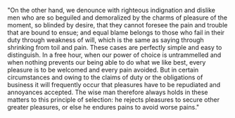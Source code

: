 "On the other hand, we denounce with righteous indignation and dislike
men who are so beguiled and demoralized by the charms of pleasure of
the moment, so blinded by desire, that they cannot foresee the pain
and trouble that are bound to ensue; and equal blame belongs to
those who fail in their duty through weakness of will, which is the
same as saying through shrinking from toil and pain. These cases are
perfectly simple and easy to distinguish. In a free hour, when our
power of choice is untrammelled and when nothing prevents our being
able to do what we like best, every pleasure is to be welcomed and
every pain avoided. But in certain circumstances and owing to the
claims of duty or the obligations of business it will frequently occur
that pleasures have to be repudiated and annoyances accepted. The wise
man therefore always holds in these matters to this principle of
selection: he rejects pleasures to secure other greater pleasures, or
else he endures pains to avoid worse pains."
